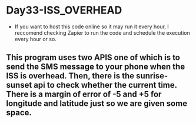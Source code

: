 # Day33-ISS_OVERHEAD
- If you want to host this code online so it may run it every hour, I reccomend checking Zapier to run the code and schedule the execution every hour or so.
## This program uses two APIS one of which is to send the SMS message to your phone when the ISS is overhead. Then, there is the sunrise-sunset api to check whether the current time. There is a margin of error of -5 and +5 for longitude and latitude just so we are given some space. 
